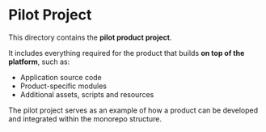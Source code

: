 # Pilot Project

This directory contains the **pilot product project**.

It includes everything required for the product that builds **on top of the platform**, such as:
- Application source code
- Product-specific modules
- Additional assets, scripts and resources

The pilot project serves as an example of how a product can be developed and integrated within the monorepo structure.

